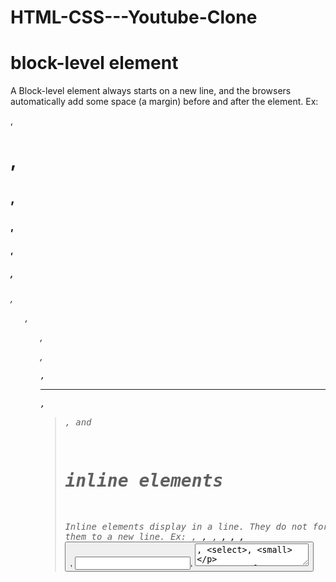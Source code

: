 # HTML-CSS---Youtube-Clone

<!-- uses of html -->

# block-level element

A Block-level element always starts on a new line, and the browsers automatically add some space (a margin) before and after the element.
Ex: <p>, <h1>, <h2>, <h3>, <h4>, <h5>, <h6>, <ul>, <ol>, <dl>, <pre>, <hr />, <blockquote>, and <address>

# inline elements

Inline elements display in a line. They do not force the text after them to a new line.
Ex: <span>, <a>, <code>, <strong>, <img>, <cite>, <button>, <input>, <textarea>, <select>, <small>

<!-- uses of css -->

# object-fit

The object-fit property is used to specify how an <img> or <video> should be resized to fit its container
Ex: object-fit: contain, cover, fill;

# object-position

The object-position property of CSS specifies how an image or video element is positioned with x/y coordinates inside its content box.
Ex: object-position: bottom, left, right, top, center, inherit, initial;

# display

The display property specifies the display behavior (the type of rendering box) of an element.
Ex: display: inline, block, inline-block, flex, grid, table;

# initial and inherit

initial - It is used to set the default value.
inherit - It is used to inherit the property from it’s parents’ elements.

# vertical-align

vertical-align defines the vertical alignment for the content of a table cell or for an inline element against the rest of the inline flow.
Ex: vertical-align: top, bottom, middle, baseline;

# font fallback in font-family

So basically fallback fonts are used when the current font isn't available.
Ex: font-family: 'Roboto', 'Open Sans', Helvetica, Arial, sans-serif;

<!-- useful css properties -->

# vertical-align: top;

# object-fit: contain;

# object-position: top;

# transition: opacity 0.15s;

# display: inline-block;

# display: grid;

# grid-template-columns: 100px 100px 1fr;

# column-gap: 20px;

# row-gap: 20px;
